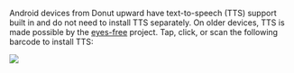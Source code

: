 Android devices from Donut upward have text-to-speech (TTS) support built in and do not need to install TTS separately. On older devices, TTS is made possible by the [eyes-free](http://code.google.com/p/eyes-free/) project. Tap, click, or scan the following barcode to install TTS:

[![](http://chart.apis.google.com/chart?cht=qr&chs=200x200&chl=market://search?q=pname:com.google.tts&nonsense=something_that_ends_with.png)](http://bit.ly/1aeAhU)